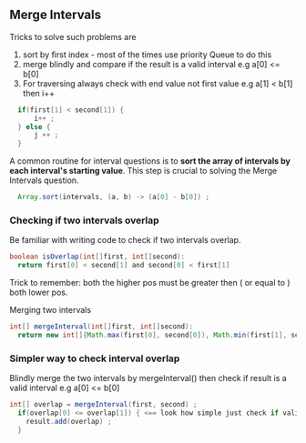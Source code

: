 ## Merge Intervals

Tricks to solve such problems are
1) sort by first index - most of the times use priority Queue to do this
2) merge blindly and compare if the result is a valid interval e.g a[0] <= b[0]
3) For traversing always check with end value not first value e.g a[1] < b[1] then i++
```java
  if(first[1] < second[1]) {
      i++ ;
  } else {
      j ++ ;
  }
```

A common routine for interval questions is to **sort the array of intervals by each interval's starting value**. This step is crucial to solving the Merge Intervals question.

```java
  Array.sort(intervals, (a, b) -> (a[0] - b[0]) ;
```

### Checking if two intervals overlap
Be familiar with writing code to check if two intervals overlap.

```java
boolean isOverlap(int[]first, int[]second):
  return first[0] < second[1] and second[0] < first[1]
```

Trick to remember: both the higher pos must be greater then ( or equal to ) both lower pos.

Merging two intervals
```java
int[] mergeInterval(int[]first, int[]second):
  return new int[]{Math.max(first[0], second[0]), Math.min(first[1], second[1])} ;
```

### Simpler way to check interval overlap

Blindly merge the two intervals by mergeInterval() then check if result is a valid interval 
e.g a[0] <= b[0]

```java
int[] overlap = mergeInterval(first, second) ;
  if(overlap[0] <= overlap[1]) { <== look how simple just check if valid interval
    result.add(overlap) ;
  }
```

